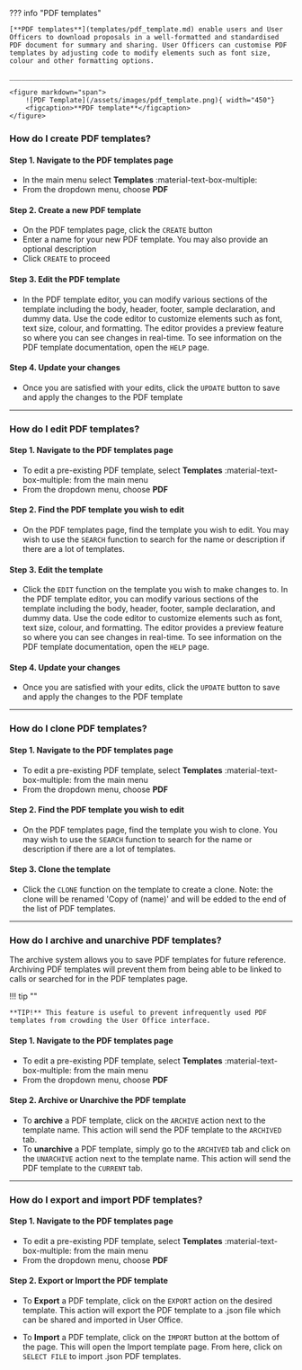 
??? info "PDF templates" 

    [**PDF templates**](templates/pdf_template.md) enable users and User Officers to download proposals in a well-formatted and standardised PDF document for summary and sharing. User Officers can customise PDF templates by adjusting code to modify elements such as font size, colour and other formatting options.

    ______________________________________________________________________________________

    <figure markdown="span">  
        ![PDF Template](/assets/images/pdf_template.png){ width="450"}
        <figcaption>**PDF template**</figcaption>
    </figure>
    

### **How do I create PDF templates?**

#### **Step 1. Navigate to the PDF templates page**

* In the main menu select **Templates** :material-text-box-multiple:
* From the dropdown menu, choose **PDF** 

#### **Step 2. Create a new PDF template**

* On the PDF templates page, click the `CREATE` button
* Enter a name for your new PDF template. You may also provide an optional description
* Click `CREATE` to proceed

#### **Step 3. Edit the PDF template**

* In the PDF template editor, you can modify various sections of the template including the body, header, footer, sample declaration, and dummy data. Use the code editor to customize elements such as font, text size, colour, and formatting. The editor provides a preview feature so where you can see changes in real-time. To see information on the PDF template documentation, open the `HELP` page.

#### **Step 4. Update your changes**

* Once you are satisfied with your edits, click the `UPDATE` button to save and apply the changes to the PDF template


______________________________________________________________________________________

### **How do I edit PDF templates?**

#### **Step 1. Navigate to the PDF templates page**

* To edit a pre-existing PDF template, select **Templates** :material-text-box-multiple: from the main menu
* From the dropdown menu, choose **PDF** 

#### **Step 2. Find the PDF template you wish to edit**

* On the PDF templates page, find the template you wish to edit. You may wish to use the `SEARCH` function to search for the name or description if there are a lot of templates.

#### **Step 3. Edit the template**

* Click the `EDIT` function on the template you wish to make changes to. In the PDF template editor, you can modify various sections of the template including the body, header, footer, sample declaration, and dummy data. Use the code editor to customize elements such as font, text size, colour, and formatting. The editor provides a preview feature so where you can see changes in real-time. To see information on the PDF template documentation, open the `HELP` page.

#### **Step 4. Update your changes**

* Once you are satisfied with your edits, click the `UPDATE` button to save and apply the changes to the PDF template

______________________________________________________________________________________

### **How do I clone PDF templates?**

#### **Step 1. Navigate to the PDF templates page**

* To edit a pre-existing PDF template, select **Templates** :material-text-box-multiple: from the main menu
* From the dropdown menu, choose **PDF** 

#### **Step 2. Find the PDF template you wish to edit**

* On the PDF templates page, find the template you wish to clone. You may wish to use the `SEARCH` function to search for the name or description if there are a lot of templates.

#### **Step 3. Clone the template**

* Click the `CLONE` function on the template to create a clone. Note: the clone will be renamed 'Copy of (name)' and will be edded to the end of the list of PDF templates.

______________________________________________________________________________________

### **How do I archive and unarchive PDF templates?**

The archive system allows you to save PDF templates for future reference. Archiving PDF templates will prevent them from being able to be linked to calls or searched for in the PDF templates page. 

!!! tip ""

    **TIP!** This feature is useful to prevent infrequently used PDF templates from crowding the User Office interface.

#### **Step 1. Navigate to the PDF templates page**

* To edit a pre-existing PDF template, select **Templates** :material-text-box-multiple: from the main menu
* From the dropdown menu, choose **PDF** 

#### **Step 2. Archive or Unarchive the PDF template**
* To **archive** a PDF template, click on the `ARCHIVE` action next to the template name. This action will send the PDF template to the `ARCHIVED` tab.
* To **unarchive** a PDF template, simply go to the `ARCHIVED` tab and click on the `UNARCHIVE` action next to the template name. This action will send the PDF template to the `CURRENT` tab.


______________________________________________________________________________________

### **How do I export and import PDF templates?** 

#### **Step 1. Navigate to the PDF templates page**

* To edit a pre-existing PDF template, select **Templates** :material-text-box-multiple: from the main menu
* From the dropdown menu, choose **PDF** 

#### **Step 2. Export or Import the PDF template**

* To **Export** a PDF template, click on the `EXPORT` action on the desired template. This action will export the PDF template to a .json file which can be shared and imported in User Office. 

* To **Import** a PDF template, click on the `IMPORT` button at the bottom of the page. This will open the Import template page. From here, click on `SELECT FILE` to import .json PDF templates.


